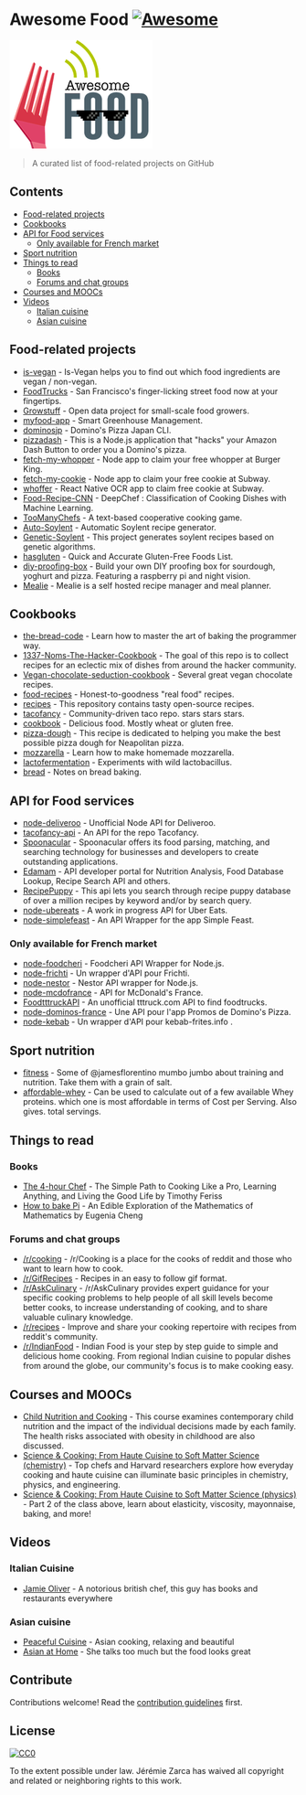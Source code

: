 # Awesome Food [![Awesome](https://awesome.re/badge.svg)](https://awesome.re)

![Awesome-food](awesome_food.png)

> A curated list of food-related projects on GitHub

## Contents

- [Food-related projects](#food-related-projects)
- [Cookbooks](#cookbooks)
- [API for Food services](#api-for-food-services)
  - [Only available for French market](#only-available-for-french-market)
- [Sport nutrition](#sport-nutrition)
- [Things to read](#things-to-read)
  - [Books](#books)
  - [Forums and chat groups](#forums-and-chat-groups)
- [Courses and MOOCs](#courses-and-moocs)
- [Videos](#videos)
  - [Italian cuisine](#italian-cuisine)
  - [Asian cuisine](#asian-cuisine)

## Food-related projects

- [is-vegan](https://github.com/hmontazeri/is-vegan) - Is-Vegan helps you to find out which food ingredients are vegan / non-vegan.
- [FoodTrucks](https://github.com/prakhar1989/FoodTrucks) - San Francisco's finger-licking street food now at your fingertips.
- [Growstuff](https://github.com/Growstuff/growstuff) - Open data project for small-scale food growers.
- [myfood-app](https://github.com/MickaelGandecki/myfood-app) - Smart Greenhouse Management.
- [dominosjp](https://github.com/inket/dominosjp) - Domino's Pizza Japan CLI.
- [pizzadash](https://github.com/bhberson/pizzadash) - This is a Node.js application that "hacks" your Amazon Dash Button to order you a Domino's pizza.
- [fetch-my-whopper](https://github.com/jzarca01/fetch-my-whopper) - Node app to claim your free whopper at Burger King.
- [fetch-my-cookie](https://github.com/jzarca01/fetch-my-cookie) - Node app to claim your free cookie at Subway.
- [whoffer](https://github.com/jzarca01/whoffer) - React Native OCR app to claim free cookie at Subway.
- [Food-Recipe-CNN](https://github.com/Murgio/Food-Recipe-CNN) - DeepChef : Classification of Cooking Dishes with Machine Learning.
- [TooManyChefs](https://github.com/navignaw/TooManyChefs) - A text-based cooperative cooking game.
- [Auto-Soylent](https://github.com/nick/auto-soylent) - Automatic Soylent recipe generator.
- [Genetic-Soylent](https://github.com/nick/genetic-soylent) - This project generates soylent recipes based on genetic algorithms.
- [hasgluten](https://github.com/hasgluten/hasgluten) - Quick and Accurate Gluten-Free Foods List.
- [diy-proofing-box](https://github.com/hendricius/diy-proofing-box) - Build your own DIY proofing box for sourdough, yoghurt and pizza. Featuring a raspberry pi and night vision.
- [Mealie](https://github.com/hay-kot/mealie) - Mealie is a self hosted recipe manager and meal planner.

## Cookbooks

- [the-bread-code](https://github.com/hendricius/the-bread-code) - Learn how to master the art of baking the programmer way.
- [1337-Noms-The-Hacker-Cookbook](https://github.com/DEAD10C5/1337-Noms-The-Hacker-Cookbook) - The goal of this repo is to collect recipes for an eclectic mix of dishes from around the hacker community.
- [Vegan-chocolate-seduction-cookbook](https://github.com/the-domains/vegan-chocolate-seduction-cookbook) - Several great vegan chocolate recipes.
- [food-recipes](https://github.com/obfuscurity/food-recipes) - Honest-to-goodness "real food" recipes.
- [recipes](https://github.com/bzimmerman/recipes) - This repository contains tasty open-source recipes.
- [tacofancy](https://github.com/sinker/tacofancy) - Community-driven taco repo. stars stars stars.
- [cookbook](https://github.com/jlinder/cookbook) - Delicious food. Mostly wheat or gluten free.
- [pizza-dough](https://github.com/hendricius/pizza-dough) - This recipe is dedicated to helping you make the best possible pizza dough for Neapolitan pizza.
- [mozzarella](https://github.com/hendricius/mozzarella) - Learn how to make homemade mozzarella.
- [lactofermentation](https://github.com/tirimia/lactofermentation) - Experiments with wild lactobacillus.
- [bread](https://github.com/dgryski/bread) - Notes on bread baking.

## API for Food services

- [node-deliveroo](https://github.com/jzarca01/node-deliveroo) - Unofficial Node API for Deliveroo.
- [tacofancy-api](https://github.com/evz/tacofancy-api) - An API for the repo Tacofancy.
- [Spoonacular](https://spoonacular.com/food-api) -
  Spoonacular offers its food parsing, matching, and searching technology for businesses and developers to create outstanding applications.
- [Edamam](https://developer.edamam.com/) - API developer portal for Nutrition Analysis, Food Database Lookup, Recipe Search API and others.
- [RecipePuppy](http://www.recipepuppy.com/about/api/) - This api lets you search through recipe puppy database of over a million recipes by keyword and/or by search query.
- [node-ubereats](https://github.com/jzarca01/node-ubereats) - A work in progress API for Uber Eats.
- [node-simplefeast](https://github.com/jzarca01/node-simplefeast) - An API Wrapper for the app Simple Feast.

### Only available for French market

- [node-foodcheri](https://github.com/jzarca01/node-foodcheri) - Foodcheri API Wrapper for Node.js.
- [node-frichti](https://github.com/jzarca01/node-frichti) - Un wrapper d'API pour Frichti.
- [node-nestor](https://github.com/jzarca01/node-nestor) - Nestor API wrapper for Node.js.
- [node-mcdofrance](https://github.com/jzarca01/node-mcdofrance) - API for McDonald's France.
- [FoodtttruckAPI](https://github.com/jzarca01/FoodtttruckAPI.git) - An unofficial tttruck.com API to find foodtrucks.
- [node-dominos-france](https://github.com/jzarca01/node-dominos-france.git) - Une API pour l'app Promos de Domino's Pizza.
- [node-kebab](https://github.com/jzarca01/node-kebab) - Un wrapper d'API pour kebab-frites.info .

## Sport nutrition

- [fitness](https://github.com/jamesflorentino/fitness) - Some of @jamesflorentino mumbo jumbo about training and nutrition. Take them with a grain of salt.
- [affordable-whey](https://github.com/prkeshri/affordable-whey) - Can be used to calculate out of a few available Whey proteins. which one is most affordable in terms of Cost per Serving. Also gives. total servings.

## Things to read

### Books

- [The 4-hour Chef](https://www.goodreads.com/book/show/13129810-the-4-hour-chef) - The Simple Path to Cooking Like a Pro, Learning Anything, and Living the Good Life by Timothy Feriss
- [How to bake Pi](https://www.goodreads.com/book/show/23360039-how-to-bake-pi) - An Edible Exploration of the Mathematics of Mathematics by Eugenia Cheng

### Forums and chat groups

- [/r/cooking](https://www.reddit.com/r/Cooking/) - /r/Cooking is a place for the cooks of reddit and those who want to learn how to cook.
- [/r/GifRecipes](https://www.reddit.com/r/GifRecipes/) - Recipes in an easy to follow gif format.
- [/r/AskCulinary](https://www.reddit.com/r/AskCulinary/) - /r/AskCulinary provides expert guidance for your specific cooking problems to help people of all skill levels become better cooks, to increase understanding of cooking, and to share valuable culinary knowledge.
- [/r/recipes](https://www.reddit.com/r/recipes/) - Improve and share your cooking repertoire with recipes from reddit's community.
- [/r/IndianFood](https://www.reddit.com/r/IndianFood/) - Indian Food is your step by step guide to simple and delicious home cooking. From regional Indian cuisine to popular dishes from around the globe, our community's focus is to make cooking easy.

## Courses and MOOCs

- [Child Nutrition and Cooking](https://www.coursera.org/learn/childnutrition) - This course examines contemporary child nutrition and the impact of the individual decisions made by each family. The health risks associated with obesity in childhood are also discussed.
- [Science & Cooking: From Haute Cuisine to Soft Matter Science (chemistry)](https://www.edx.org/course/science-cooking-from-haute-cuisine-to-soft-matter-science-chemistry) - Top chefs and Harvard researchers explore how everyday cooking and haute cuisine can illuminate basic principles in chemistry, physics, and engineering.
- [Science & Cooking: From Haute Cuisine to Soft Matter Science (physics)](https://www.edx.org/course/science-cooking-from-haute-cuisine-to-soft-matter-science-physics-2) - Part 2 of the class above, learn about elasticity, viscosity, mayonnaise, baking, and more!

## Videos

### Italian Cuisine

- [Jamie Oliver](https://www.youtube.com/user/JamieOliver) - A notorious british chef, this guy has books and restaurants everywhere

### Asian cuisine

- [Peaceful Cuisine](https://www.youtube.com/user/ryoya1983) - Asian cooking, relaxing and beautiful
- [Asian at Home](https://www.youtube.com/user/SeonkyoungLongest) - She talks too much but the food looks great


## Contribute

Contributions welcome! Read the [contribution guidelines](contributing.md) first.

## License

[![CC0](http://mirrors.creativecommons.org/presskit/buttons/88x31/svg/cc-zero.svg)](http://creativecommons.org/publicdomain/zero/1.0)

To the extent possible under law. Jérémie Zarca has waived all copyright and
related or neighboring rights to this work.
